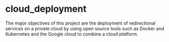 # cloud_deployment

The major objectives of this project are the deployment of redirectional services on a private cloud by using open source tools such as Docker and Kubernetes and the
Google cloud to combine a cloud platform.
